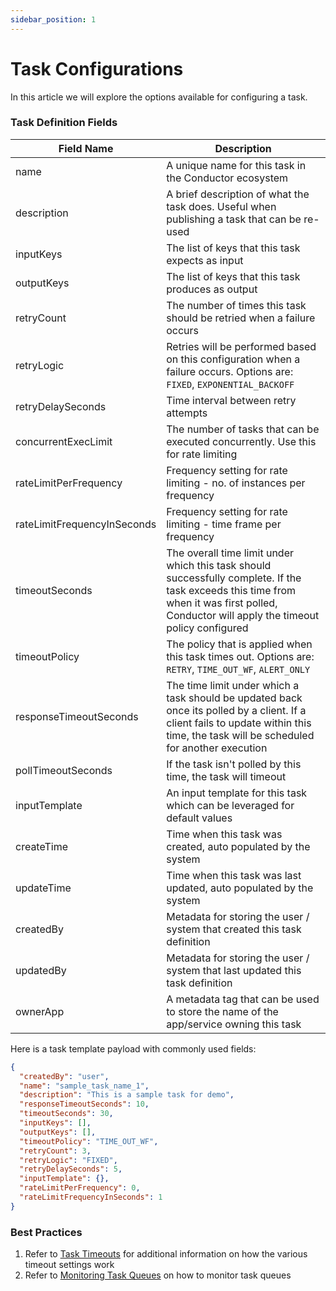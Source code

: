 ```yaml
---
sidebar_position: 1
---
```


# Task Configurations

In this article we will explore the options available for configuring a task.

### Task Definition Fields

|Field Name|Description|
|---|---|
| name | A unique name for this task in the Conductor ecosystem |
| description | A brief description of what the task does. Useful when publishing a task that can be re-used |
| inputKeys | The list of keys that this task expects as input |
| outputKeys | The list of keys that this task produces as output |
| retryCount | The number of times this task should be retried when a failure occurs |
| retryLogic | Retries will be performed based on this configuration when a failure occurs. Options are: `FIXED`, `EXPONENTIAL_BACKOFF` |
| retryDelaySeconds | Time interval between retry attempts|
| concurrentExecLimit | The number of tasks that can be executed concurrently. Use this for rate limiting|
| rateLimitPerFrequency | Frequency setting for rate limiting - no. of instances per frequency|
| rateLimitFrequencyInSeconds | Frequency setting for rate limiting - time frame per frequency|
| timeoutSeconds | The overall time limit under which this task should successfully complete. If the task exceeds this time from when it was first polled, Conductor will apply the timeout policy configured |
| timeoutPolicy | The policy that is applied when this task times out. Options are: `RETRY`, `TIME_OUT_WF`, `ALERT_ONLY` |
| responseTimeoutSeconds | The time limit under which a task should be updated back once its polled by a client. If a client fails to update within this time, the task will be scheduled for another execution|
| pollTimeoutSeconds | If the task isn't polled by this time, the task will timeout|
| inputTemplate | An input template for this task which can be leveraged for default values|
| createTime | Time when this task was created, auto populated by the system |
| updateTime | Time when this task was last updated, auto populated by the system |
| createdBy | Metadata for storing the user / system that created this task definition |
| updatedBy | Metadata for storing the user / system that last updated this task definition |
| ownerApp | A metadata tag that can be used to store the name of the app/service owning this task |

Here is a task template payload with commonly used fields:

```json
{
  "createdBy": "user",
  "name": "sample_task_name_1",
  "description": "This is a sample task for demo",
  "responseTimeoutSeconds": 10,
  "timeoutSeconds": 30,
  "inputKeys": [],
  "outputKeys": [],
  "timeoutPolicy": "TIME_OUT_WF",
  "retryCount": 3,
  "retryLogic": "FIXED",
  "retryDelaySeconds": 5,
  "inputTemplate": {},
  "rateLimitPerFrequency": 0,
  "rateLimitFrequencyInSeconds": 1
}
```

### Best Practices

1. Refer to [Task Timeouts](./task-timeouts) for additional information on how the various timeout settings work
2. Refer to [Monitoring Task Queues](./monitoring-task-queues) on how to monitor task queues

